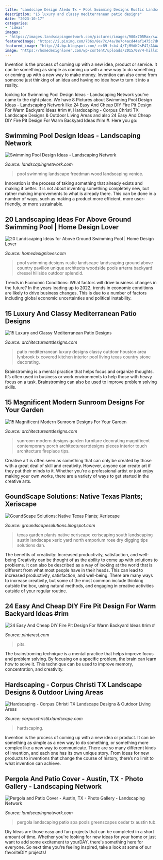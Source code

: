 ```yaml
---
title: "Landscape Design Aledo Tx ~ Pool Swimming Designs Rustic Landscape Landscaping Ground Above Country Pavilion Unique Architects Woodside Pools Arterra Backyard Dressel Hillside Outdoor Splendid"
description: "15 luxury and classy mediterranean patio designs"
date: "2023-10-17"
categories:
- "ideas"
images:
- "https://images.landscapingnetwork.com/pictures/images/900x705Max/swimming-pool_6/wood-deck-swimming-pool-z-freedman-landscape-design_2459.jpg"
featuredImage: "https://i.pinimg.com/736x/8e/7c/4a/8e7c4acd44af1475c7d09c0be1a239f2.jpg"
featured_image: "http://4.bp.blogspot.com/-nc89-fsb4-4/TjMVdK2sP4I/AAAAAAAAAA4/3O8vCFrLpHY/w1200-h630-p-k-nu/xeric_plant.jpg"
image: "https://homedesignlover.com/wp-content/uploads/2015/08/4-hillside-garden.jpg"
---
```



Invention is the process of coming up with a new idea, product or service. It can be something as simple as coming up with a new way to do something or coming up with a new way to make money. Invention can also come from someone just thinking of an idea and having no idea how to turn it into a reality.

	

		
looking for Swimming Pool Design Ideas - Landscaping Network you've came to the right place. We have 8 Pictures about Swimming Pool Design Ideas - Landscaping Network like 24 Easy And Cheap DIY Fire Pit Design For Warm Backyard Ideas #rim #, Hardscaping - Corpus Christi TX Landscape Designs &amp; Outdoor Living Areas and also 24 Easy And Cheap DIY Fire Pit Design For Warm Backyard Ideas #rim #. Here you go:
		
    
## Swimming Pool Design Ideas - Landscaping Network

<img loading=lazy src="https://images.landscapingnetwork.com/pictures/images/900x705Max/swimming-pool_6/wood-deck-swimming-pool-z-freedman-landscape-design_2459.jpg" onerror="this.onerror=null;this.src='https://tse2.mm.bing.net/th?id=OIP.PsZ4DzEF2Rt1abCKCXZKZgHaFK&amp;pid=15.1';" alt="Swimming Pool Design Ideas - Landscaping Network">

_Source: landscapingnetwork.com_

>pool swimming landscape freedman wood landscaping venice. 

	

Innovation is the process of taking something that already exists and making it better. It is not about inventing something completely new, but rather making improvements to what is already there. This can be done in a number of ways, such as making a product more efficient, more user-friendly, or more sustainable.

    
## 20 Landscaping Ideas For Above Ground Swimming Pool | Home Design Lover

<img loading=lazy src="https://homedesignlover.com/wp-content/uploads/2015/08/4-hillside-garden.jpg" onerror="this.onerror=null;this.src='https://tse3.mm.bing.net/th?id=OIP.Gb5I2wAUFda5acnTKfAV4AHaE7&amp;pid=15.1';" alt="20 Landscaping Ideas for Above Ground Swimming Pool | Home Design Lover">

_Source: homedesignlover.com_

>pool swimming designs rustic landscape landscaping ground above country pavilion unique architects woodside pools arterra backyard dressel hillside outdoor splendid. 

	

Trends in Economic Conditions: What factors will drive business changes in the future?
In the years leading up to 2022, trends in economic conditions are likely to drive business changes. This is due to a number of factors including global economic uncertainties and political instability.

    
## 15 Luxury And Classy Mediterranean Patio Designs

<img loading=lazy src="http://www.architectureartdesigns.com/wp-content/uploads/2014/10/15-Luxury-and-Classy-Mediterranean-Patio-Designs-13-630x420.jpg" onerror="this.onerror=null;this.src='https://tse4.mm.bing.net/th?id=OIP.M-NhBtUl3wR8forWaE-tQgHaE8&amp;pid=15.1';" alt="15 Luxury and Classy Mediterranean Patio Designs">

_Source: architectureartdesigns.com_

>patio mediterranean luxury designs classy outdoor houston area lynbrook tx covered kitchen interior pool living texas country stone decorating. 

	

Brainstroming is a mental practice that helps focus and organize thoughts. It’s often used in business or work environments to help those with heavy focus on a task. Brainstroming can also be used to improve problem solving skills.

    
## 15 Magnificent Modern Sunroom Designs For Your Garden

<img loading=lazy src="http://www.architectureartdesigns.com/wp-content/uploads/2014/09/15-Magnificent-Modern-Sunroom-Designs-For-Your-Garden-15-630x945.jpg" onerror="this.onerror=null;this.src='https://tse2.mm.bing.net/th?id=OIP.kkCZTj91KbKE9s03iE4DVgHaLH&amp;pid=15.1';" alt="15 Magnificent Modern Sunroom Designs For Your Garden">

_Source: architectureartdesigns.com_

>sunroom modern designs garden furniture decorating magnificent contemporary porch architectureartdesigns pieces interior touch architecture fireplace tips. 

	

Creative art is often seen as something that can only be created by those with a great deal of skill and creativity. However, anyone can create art if they put their minds to it. Whether you're a professional artist or just enjoy making your own works, there are a variety of ways to get started in the creative arts.

    
## GoundScape Solutions: Native Texas Plants; Xeriscape

<img loading=lazy src="http://4.bp.blogspot.com/-nc89-fsb4-4/TjMVdK2sP4I/AAAAAAAAAA4/3O8vCFrLpHY/w1200-h630-p-k-nu/xeric_plant.jpg" onerror="this.onerror=null;this.src='https://tse4.mm.bing.net/th?id=OIP.T_QajfrDaHZ7s8p2OSxMNgHaFj&amp;pid=15.1';" alt="GoundScape Solutions: Native Texas Plants; Xeriscape">

_Source: groundscapesolutions.blogspot.com_

>texas garden plants native xeriscape xeriscaping south landscaping austin landscape xeric yard north emporium rose dry digging tips solutions dan. 

	

The benefits of creativity: Increased productivity, satisfaction, and well-being
Creativity can be thought of as the ability to come up with solutions to problems. It can also be described as a way of looking at the world that is different from what most people have in their heads. This can lead to increased productivity, satisfaction, and well-being. There are many ways to increase creativity, but some of the most common include thinking outside the box, using natural methods, and engaging in creative activities outside of your regular routine.

    
## 24 Easy And Cheap DIY Fire Pit Design For Warm Backyard Ideas #rim #

<img loading=lazy src="https://i.pinimg.com/736x/8e/7c/4a/8e7c4acd44af1475c7d09c0be1a239f2.jpg" onerror="this.onerror=null;this.src='https://tse2.mm.bing.net/th?id=OIP.NG2Mhq3zMRzcHxAOw50o_QHaLZ&amp;pid=15.1';" alt="24 Easy And Cheap DIY Fire Pit Design For Warm Backyard Ideas #rim #">

_Source: pinterest.com_

>pits. 

	

The brainstroming technique is a mental practice that helps improve focus and problem solving. By focusing on a specific problem, the brain can learn how to solve it. This technique can be used to improve memory, concentration, and creativity.

    
## Hardscaping - Corpus Christi TX Landscape Designs &amp; Outdoor Living Areas

<img loading=lazy src="https://www.corpuschristitxlandscape.com/wp-content/uploads/2020/01/Corpus-Christi-TX-Landscape-Designs-Outdoor-Living-Areas-Home-Page-Image.jpg" onerror="this.onerror=null;this.src='https://tse2.mm.bing.net/th?id=OIP.Pdi0L8KqTbt3IjUXZNNIPAHaFi&amp;pid=15.1';" alt="Hardscaping - Corpus Christi TX Landscape Designs &amp; Outdoor Living Areas">

_Source: corpuschristitxlandscape.com_

>hardscaping. 

	

Invention is the process of coming up with a new idea or product. It can be something as simple as a new way to do something, or something more complex like a new way to communicate. There are so many different kinds of invention, and each one has its own unique story. From ideas for new products to inventions that change the course of history, there’s no limit to what invention can achieve.

    
## Pergola And Patio Cover - Austin, TX - Photo Gallery - Landscaping Network

<img loading=lazy src="https://images.landscapingnetwork.com/pictures/images/800x642Max/pergola-and-patio-cover_14/cedar-spa-pergola-greenscapes-landscaping-and-pools_10180.jpg" onerror="this.onerror=null;this.src='https://tse4.mm.bing.net/th?id=OIP.8Q_HJz2A_Pxo6iSrngTeDAHaFk&amp;pid=15.1';" alt="Pergola and Patio Cover - Austin, TX - Photo Gallery - Landscaping Network">

_Source: landscapingnetwork.com_

>pergola landscaping patio spa pools greenscapes cedar tx austin tub. 

	

Diy Ideas are those easy and fun projects that can be completed in a short amount of time. Whether you're looking for new ideas for your home or just want to add some excitement to yourDAY, there's something here for everyone. So next time you're feeling inspired, take a look at some of our favoriteDIY projects!

